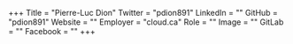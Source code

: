 +++
Title = "Pierre-Luc Dion"
Twitter = "pdion891"
LinkedIn = ""
GitHub = "pdion891"
Website = ""
Employer = "cloud.ca"
Role = ""
Image = ""
GitLab = ""
Facebook = ""
+++
